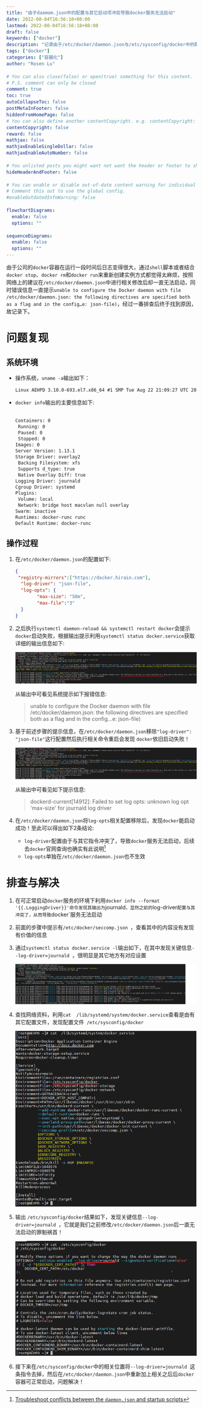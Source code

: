 ```yaml
---
title: "由于daemom.json中的配置与其它启动项冲突导致docker服务无法启动"
date: 2022-08-04T16:56:18+08:00
lastmod: 2022-08-04T16:56:18+08:00
draft: false
keywords: ["docker"]
description: "记录由于/etc/docker/daemon.json与/etc/sysconfig/docker中的配置冲突导致docker服务无法启动的解决原因"
tags: ["docker"]
categories: ["容器化"]
author: "Rosen Lu"

# You can also close(false) or open(true) something for this content.
# P.S. comment can only be closed
comment: true
toc: true
autoCollapseToc: false
postMetaInFooter: false
hiddenFromHomePage: false
# You can also define another contentCopyright. e.g. contentCopyright: "This is another copyright."
contentCopyright: false
reward: false
mathjax: false
mathjaxEnableSingleDollar: false
mathjaxEnableAutoNumber: false

# You unlisted posts you might want not want the header or footer to show
hideHeaderAndFooter: false

# You can enable or disable out-of-date content warning for individual post.
# Comment this out to use the global config.
#enableOutdatedInfoWarning: false

flowchartDiagrams:
  enable: false
  options: ""

sequenceDiagrams: 
  enable: false
  options: ""
---
```


由于公司的`docker`容器在运行一段时间后日志变得很大，通过`shell`脚本或者结合`docker stop`、`docker rm`和`docker run`来重新创建实例方式都觉得太麻烦，按照网络上的建议在`/etc/docker/daemon.json`中进行相关修改后却一直无法启动，同时错误信息一直提示`unable to configure the Docker daemon with file /etc/docker/daemon.json: the following directives are specified both as a flag and in the config…e: json-file)`，经过一番排查后终于找到原因，故记录下。

<!--more-->

# 问题复现

## 系统环境

* 操作系统，`uname -a`输出如下：

  ```tex
  Linux AEHPD 3.10.0-693.el7.x86_64 #1 SMP Tue Aug 22 21:09:27 UTC 2017 x86_64 x86_64 x86_64 GNU/Linux
  ```

* `docker info`输出的主要信息如下:

  ```
  
  Containers: 0
   Running: 0
   Paused: 0
   Stopped: 0
  Images: 0
  Server Version: 1.13.1
  Storage Driver: overlay2
   Backing Filesystem: xfs
   Supports d_type: true
   Native Overlay Diff: true
  Logging Driver: journald
  Cgroup Driver: systemd
  Plugins:
   Volume: local
   Network: bridge host macvlan null overlay
  Swarm: inactive
  Runtimes: docker-runc runc
  Default Runtime: docker-runc
  ```

## 操作过程

1. 在`/etc/docker/daemon.json`的配置如下:

   ```json
   {
    "registry-mirrors":["https://docker.hirain.com"],
     "log-driver": "json-file",
     "log-opts": {
           "max-size": "50m",
           "max-file":"3"
     }
   }
   ```

2. 之后执行`systemctl daemon-reload && systemctl restart docker`会提示`docker`启动失败，根据输出提示利用`systemctl status docker.service`获取详细的输出信息如下:

   ![docker启动失败](/blog_img/docker/can-not-set-log-driver-and-log-opts-in-docker-daemon-json/docker-start-failed-when-add-json-config.png "docker启动失败") 

   从输出中可看见系统提示如下报错信息:

   >  unable to configure the Docker daemon with file /etc/docker/daemon.json: the following directives are specified both as a flag and in the config...e: json-file)

3. 基于前述步骤的提示信息，在`/etc/docker/daemon.json`移除`"log-driver": "json-file"`这行配置然后执行相关命令重启会发现 `docker`依旧启动失败！

   ![docker再次启动失败](/blog_img/docker/can-not-set-log-driver-and-log-opts-in-docker-daemon-json/docker-start-failed-when-add-json-config.png "docker再次启动失败") 

   从输出中可看见如下提示信息:

   > dockerd-current[14912]: Failed to set log opts: unknown log opt 'max-size' for journald log driver

4. 在`/etc/docker/daemon.json`将`log-opts`相关配置移除后，发现`docker`能启动成功！至此可以得出如下2条结论:

   * `log-driver`配置由于与其它指令冲突了，导致`docker`服务无法启动，后续去`docker`官网查询也确实有此说明[^1]
   * `log-opts`单独在`/etc/docker/daemon.json`也不生效

#  排查与解决

1. 在可正常启动`docker`服务的环境下利用`docker info --format '{{.LoggingDriver}}'命令发现其输出为`journald`，显然之前的`log-driver`配置与其冲突了，从而导致`docker`服务无法启动 

2. 前面的步骤中提示有`/etc/docker/seccomp.json `，查看其中的内容没有发现有价值的信息

3. 通过`systemctl status docker.service -l`输出如下，在其中发现关键信息`--log-driver=journald `，很明显是其它地方有对应设置

   ![docker服务详细日志输出](/blog_img/docker/can-not-set-log-driver-and-log-opts-in-docker-daemon-json/docker-service-detail-output.png "服务详细日志输出")  

4. 查找网络资料，利用`cat  /lib/systemd/system/docker.service`查看是由有其它配置文件，发现配置文件` /etc/sysconfig/docker`

   ![docker服务配置信息输出](/blog_img/docker/can-not-set-log-driver-and-log-opts-in-docker-daemon-json/docker-service-config-output.png "docker服务配置信息输出")  

5. 输出 `/etc/sysconfig/docker`结果如下，发现关键信息`--log-driver=journald `，它就是我们之前修改`/etc/docker/daemon.json`后一直无法启动的罪魁祸首！

   ![/etc/sysconfig/docker配置输出](/blog_img/docker/can-not-set-log-driver-and-log-opts-in-docker-daemon-json/docker-sysconfig-output.png "/etc/sysconfig/docker配置输出")

6. 接下来在`/etc/sysconfig/docker`中的相关位置将`--log-driver=journald `这条指令去掉，然后在`/etc/docker/daemon.json`中重新加上相关之后后`docker`容器可正常启动，问题解决！

[^1]: [Troubleshoot conflicts between the `daemon.json` and startup scripts](https://docs.docker.com/config/daemon/#troubleshoot-conflicts-between-the-daemonjson-and-startup-scripts)

